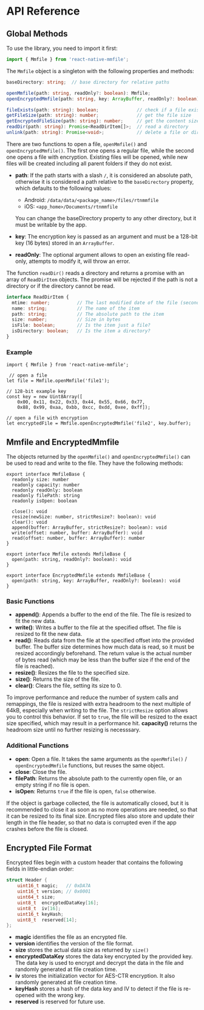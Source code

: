 # API Reference

## Global Methods

To use the library, you need to import it first:

```ts
import { Mmfile } from 'react-native-mmfile';
```

The `Mmfile` object is a singleton with the following properties and methods:

```ts
baseDirectory: string;  // base directory for relative paths

openMmfile(path: string, readOnly?: boolean): Mmfile;                                       // open a file
openEncryptedMmfile(path: string, key: ArrayBuffer, readOnly?: boolean): EncryptedMmfile;   // open an encrypted file

fileExists(path: string): boolean;              // check if a file exists
getFileSize(path: string): number;              // get the file size
getEncryptedFileSize(path: string): number;     // get the content size of an encrypted file
readDir(path: string): Promise<ReadDirItem[]>;  // read a directory
unlink(path: string): Promise<void>;            // delete a file or directory (recursively)
```

There are two functions to open a file, `openMmfile()` and `openEncryptedMmfile()`.
The first one opens a regular file, while the second one opens a file with encryption.
Existing files will be opened, while new files will be created including all parent folders if they do not exist.

- **path**: If the path starts with a slash `/`, it is considered an absolute path, otherwise it is considered a path relative to the `baseDirectory` property, which defaults to the following values:

    - Android: `/data/data/<package_name>/files/rtnmmfile`
    - iOS: `<app_home>/Documents/rtnmmfile`

  You can change the baseDirectory property to any other directory, but it must be writable by the app.  
- **key**: The encryption key is passed as an argument and must be a 128-bit key (16 bytes) stored in an `ArrayBuffer`.
- **readOnly**: The optional argument allows to open an existing file read-only, attempts to modify it, will throw an error.

The function `readDir()` reads a directory and returns a promise with an array of `ReadDirItem` objects. The promise will be rejected if the path is not a directory or if the directory cannot be read.
```ts
interface ReadDirItem {
  mtime: number;          // The last modified date of the file (seconds since epoch)
  name: string;           // The name of the item
  path: string;           // The absolute path to the item
  size: number;           // Size in bytes
  isFile: boolean;        // Is the item just a file?
  isDirectory: boolean;   // Is the item a directory?
}
```

### Example

```tsx
import { Mmfile } from 'react-native-mmfile';

 // open a file
let file = Mmfile.openMmfile('file1');

// 128-bit example key
const key = new Uint8Array([
    0x00, 0x11, 0x22, 0x33, 0x44, 0x55, 0x66, 0x77, 
    0x88, 0x99, 0xaa, 0xbb, 0xcc, 0xdd, 0xee, 0xff]);

// open a file with encryption
let encryptedFile = Mmfile.openEncryptedMmfile('file2', key.buffer);
```

## Mmfile and EncryptedMmfile

The objects returned by the `openMmfile()` and `openEncryptedMmfile()` can be used to read and write to the file. They have the following methods:

```tsx
export interface MmfileBase {
  readonly size: number
  readonly capacity: number
  readonly readOnly: boolean
  readonly filePath: string
  readonly isOpen: boolean

  close(): void
  resize(newSize: number, strictResize?: boolean): void
  clear(): void
  append(buffer: ArrayBuffer, strictResize?: boolean): void
  write(offset: number, buffer: ArrayBuffer): void
  read(offset: number, buffer: ArrayBuffer): number
}

export interface Mmfile extends MmfileBase {
  open(path: string, readOnly?: boolean): void
}

export interface EncryptedMmfile extends MmfileBase {
  open(path: string, key: ArrayBuffer, readOnly?: boolean): void
}
```

### Basic Functions

- **append()**: Appends a buffer to the end of the file. The file is resized to fit the new data.
- **write()**: Writes a buffer to the file at the specified offset. The file is resized to fit the new data.
- **read()**: Reads data from the file at the specified offset into the provided buffer. The buffer size determines how much data is read, so it must be resized accordingly beforehand. The return value is the actual number of bytes read (which may be less than the buffer size if the end of the file is reached).
- **resize()**: Resizes the file to the specified size.
- **size()**: Returns the size of the file.
- **clear()**: Clears the file, setting its size to 0.

To improve performance and reduce the number of system calls and remappings, the file is resized with extra headroom to the next multiple of 64kB, especially when writing to the file. The `strictResize` option allows you to control this behavior. If set to `true`, the file will be resized to the exact size specified, which may result in a performance hit.
**capacity()** returns the headroom size until no further resizing is necesssary.

### Additional Functions

- **open**: Open a file. It takes the same arguments as the `openMmfile()` / `openEncryptedMmfile` functions, but reuses the same object.
- **close**: Close the file.
- **filePath**: Returns the absolute path to the currently open file, or an empty string if no file is open.
- **isOpen**: Returns `true` if the file is open, `false` otherwise.

If the object is garbage collected, the file is automatically closed, but it is recommended to close it as soon as no more operations are needed, so that it can be resized to its final size.
Encrypted files also store and update their length in the file header, so that no data is corrupted even if the app crashes before the file is closed.

## Encrypted File Format

Encrypted files begin with a custom header that contains the following fields in little-endian order:

```cpp
struct Header {
    uint16_t magic;   // 0xDA7A
    uint16_t version; // 0x0001
    uint64_t size;
    uint8_t  encryptedDataKey[16];
    uint8_t  iv[16];
    uint16_t keyHash;
    uint8_t  reserved[14];
};
```

- **magic** identifies the file as an encrypted file.
- **version** identifies the version of the file format.
- **size** stores the actual data size as returned by `size()`
- **encryptedDataKey** stores the data key encrypted by the provided key. The data key is used to encrypt and decrypt the data in the file and randomly generated at file creation time.
- **iv** stores the initialization vector for AES-CTR encryption. It also randomly generated at file creation time.
- **keyHash** stores a hash of the data key and IV to detect if the file is re-opened with the wrong key.
- **reserved** is reserved for future use.
